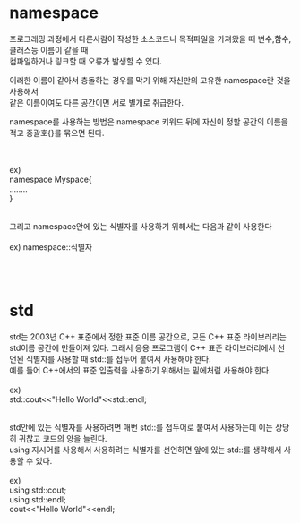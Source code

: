 namespace
===========
프로그래밍 과정에서 다른사람이 작성한 소스코드나 목적파일을 가져왔을 때 변수,함수,클래스등 이름이 같을 때  
컴파일하거나 링크할 때 오류가 발생할 수 있다.  
  
이러한 이름이 같아서 충돌하는 경우를 막기 위해 자신만의 고유한 namespace란 것을 사용해서  
같은 이름이여도 다른 공간이면 서로 별개로 취급한다.  
  
namespace를 사용하는 방법은 namespace 키워드 뒤에 자신이 정할 공간의 이름을 적고 중괄호{}를 묶으면 된다.<br><br><br>



ex)<br>
namespace Myspace{<br>
........<br>
}<br><br>

그리고 namespace안에 있는 식별자를 사용하기 위해서는 다음과 같이 사용한다  
<br>
ex) namespace::식별자  


<br><br>


std
=================
std는 2003년 C++ 표준에서 정한 표준 이름 공간으로, 모든 C++ 표준 라이브러리는 std이름 공간에 만들어져 있다.
그래서 응용 프로그램이 C++ 표준 라이브러리에서 선언된 식별자를 사용할 때 std::를 접두어 붙여서 사용해야 한다.  
예를 들어 C++에서의 표준 입출력을 사용하기 위해서는 밑에처럼 사용해야 한다.  
<br>
ex)<br>
std::cout<<"Hello World"<<std::endl; 
<br><br>

std안에 있는 식별자를 사용하려면 매번 std::를 접두어로 붙여서 사용하는데 이는 상당히 귀찮고 코드의 양을 늘린다.  
using 지시어를 사용해서 사용하려는 식별자를 선언하면 앞에 있는 std::를 생략해서 사용할 수 있다.  
<br>
ex)<br>
using std::cout;<br>
using std::endl;<br>
cout<<"Hello World"<<endl;<br>
